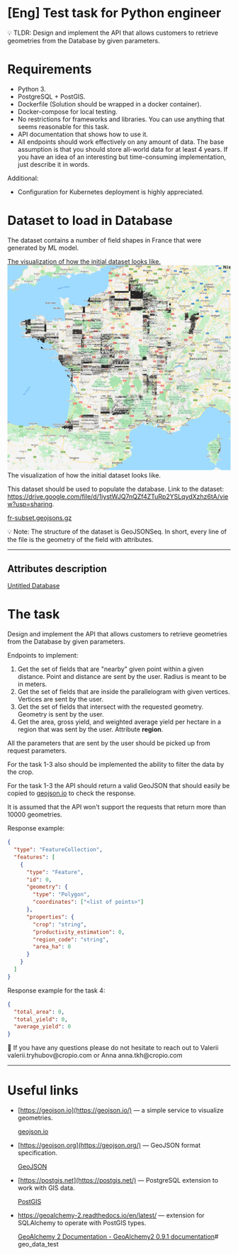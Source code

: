 # [Eng] Test task for Python engineer

<aside>
💡 TLDR: Design and implement the API that allows customers to retrieve geometries from the Database by given parameters.

</aside>

# Requirements

- Python 3.
- PostgreSQL + PostGIS.
- Dockerfile (Solution should be wrapped in a docker container).
- Docker-compose for local testing.
- No restrictions for frameworks and libraries. You can use anything that seems reasonable for this task.
- API documentation that shows how to use it.
- All endpoints should work effectively on any amount of data. The base assumption is that you should store all-world data for at least 4 years. If you have an idea of an interesting but time-consuming implementation, just describe it in words.

Additional:

- Configuration for Kubernetes deployment is highly appreciated.

# Dataset to load in Database

The dataset contains a number of field shapes in France that were generated by ML model.

[The visualization of how the initial dataset looks like.](https://lh4.googleusercontent.com/uj1ciKK7Kq5Z9Fh8_1Y2iISybmUZW47oEXgscG1MJz_bqb5V_pvHEcnQ25CcDxHlAIPe-Rn-mZ6OQmyIl_-_J7Rk_LuNQSByRJdRIYnsWiV_uP5xXWAVt6Pa1yQUebPMlTKYfwbP)
![img.png](img.png)
The visualization of how the initial dataset looks like.

This dataset should be used to populate the database. Link to the dataset: https://drive.google.com/file/d/1iystWJQ7nQZf4ZTuRp2YSLqydXzhz6tA/view?usp=sharing.

[fr-subset.geojsons.gz](https://drive.google.com/file/d/1iystWJQ7nQZf4ZTuRp2YSLqydXzhz6tA/view?usp=sharing)

<aside>
💡 Note: The structure of the dataset is GeoJSONSeq. In short, every line of the file is the geometry of the field with attributes.

</aside>

---

## Attributes description

[Untitled Database](https://www.notion.so/fe81d536cc0d4328a3f0261bfcbb3614?pvs=21)

# The task

Design and implement the API that allows customers to retrieve geometries from the Database by given parameters.

Endpoints to implement:

1. Get the set of fields that are "nearby" given point within a given distance. Point and distance are sent by the user. Radius is meant to be in meters.
2. Get the set of fields that are inside the parallelogram with given vertices. Vertices are sent by the user.
3. Get the set of fields that intersect with the requested geometry. Geometry is sent by the user.
4. Get the area, gross yield, and weighted average yield per hectare in a region that was sent by the user. Attribute **region**.

All the parameters that are sent by the user should be picked up from request parameters.

For the task 1-3 also should be implemented the ability to filter the data by the crop.

For the task 1-3 the API should return a valid GeoJSON that should easily be copied to [geojson.io](http://geojson.io) to check the response.

It is assumed that the API won't support the requests that return more than 10000 geometries.

Response example:

```json
{
  "type": "FeatureCollection",
  "features": [
    {
      "type": "Feature",
      "id": 0,
      "geometry": {
        "type": "Polygon",
        "coordinates": ["<list of points>"]
      },
      "properties": {
        "crop": "string",
        "productivity_estimation": 0,
        "region_code": "string",
        "area_ha": 0
      }
    } 
  ]
}
```

Response example for the task 4:

```json
{
  "total_area": 0,
  "total_yield": 0,
  "average_yield": 0
}
```

<aside>
📱 If you have any questions please do not hesitate to reach out to Valerii valerii.tryhubov@cropio.com or Anna anna.tkh@cropio.com

</aside>

---

# Useful links

- [https://geojson.io](https://geojson.io/) — a simple service to visualize geometries.
    
    [geojson.io](https://geojson.io)
    
- [https://geojson.org](https://geojson.org/) — GeoJSON format specification.
    
    [GeoJSON](https://geojson.org)
    
- [https://postgis.net](https://postgis.net/) — PostgreSQL extension to work with GIS data.
    
    [PostGIS](https://postgis.net)
    
- https://geoalchemy-2.readthedocs.io/en/latest/ —  extension for SQLAlchemy to operate with PostGIS types.
    
    [GeoAlchemy 2 Documentation - GeoAlchemy2 0.9.1 documentation](https://geoalchemy-2.readthedocs.io/en/latest/)# geo_data_test
